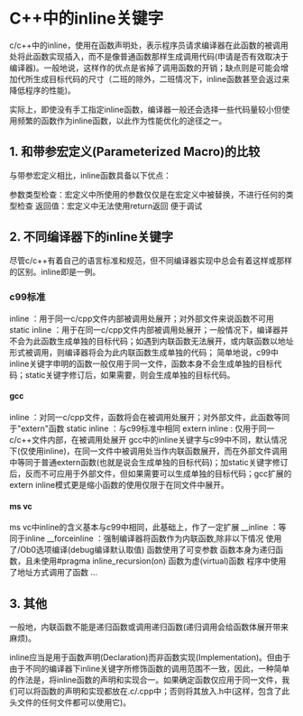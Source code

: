# C++中的inline关键字
c/c++中的inline，使用在函数声明处，表示程序员请求编译器在此函数的被调用处将此函数实现插入，而不是像普通函数那样生成调用代码(申请是否有效取决于编译器)。一般地说，这样作的优点是省掉了调用函数的开销；缺点则是可能会增加代所生成目标代码的尺寸（二班的除外，二班情况下，inline函数甚至会返过来降低程序的性能)。

实际上，即使没有手工指定inline函数，编译器一般还会选择一些代码量较小但使用频繁的函数作为inline函数，以此作为性能优化的途径之一。

## 1. 和带参宏定义(Parameterized Macro)的比较
与带参宏定义相比，inline函数具备以下优点：

参数类型检查：宏定义中所使用的参数仅仅是在宏定义中被替换，不进行任何的类型检查
返回值：宏定义中无法使用return返回
便于调试
## 2. 不同编译器下的inline关键字
尽管c/c++有着自己的语言标准和规范，但不同编译器实现中总会有着这样或那样的区别。inline即是一例。

### c99标准

inline ：用于同一c/cpp文件内部被调用处展开；对外部文件来说函数不可用
static inline ：用于在同一c/cpp文件内部被调用处展开；一般情况下，编译器并不会为此函数生成单独的目标代码；如遇到内联函数无法展开，或内联函数以地址形式被调用，则编译器将会为此内联函数生成单独的代码；
简单地说，c99中inline关键字申明的函数一般仅用于同一文件，函数本身不会生成单独的目标代码；static关键字修订后，如果需要，则会生成单独的目标代码。

#### gcc

inline ：对同一c/cpp文件，函数将会在被调用处展开；对外部文件，此函数等同于"extern"函数
static inline ：与c99标准中相同
extern inline : 仅用于同一c/c++文件内部，在被调用处展开
gcc中的inline关键字与c99中不同，默认情况下(仅使用inline)，在同一文件中被调用处当作内联函数展开，而在外部文件调用中等同于普通extern函数(也就是说会生成单独的目标代码)；加static关键字修订后，反而不可应用于外部文件，但如果需要可以生成单独的目标代码；gcc扩展的extern inline模式更是缩小函数的使用仅限于在同文件中展开。

#### ms vc

ms vc中inline的含义基本与c99中相同，此基础上，作了一定扩展
__inline ：等同于inline
__forceinline ：强制编译器将函数作为内联函数,除非以下情况
使用了/Ob0选项编译(debug编译默认取值)
函数使用了可变参数
函数本身为递归函数，且未使用#pragma inline_recursion(on)
函数为虚(virtual)函数
程序中使用了地址方式调用了函数
...
## 3. 其他
一般地，内联函数不能是递归函数或调用递归函数(递归调用会给函数体展开带来麻烦)。

inline应当是用于函数声明(Declaration)而非函数实现(Implementation)。但由于由于不同的编译器下inline关键字所修饰函数的调用范围不一致，因此，一种简单的作法是，将inline函数的声明和实现合一。如果确定函数仅应用于同一文件，我们可以将函数的声明和实现都放在.c/.cpp中；否则将其放入.h中(这样，包含了此头文件的任何文件都可以使用它)。
